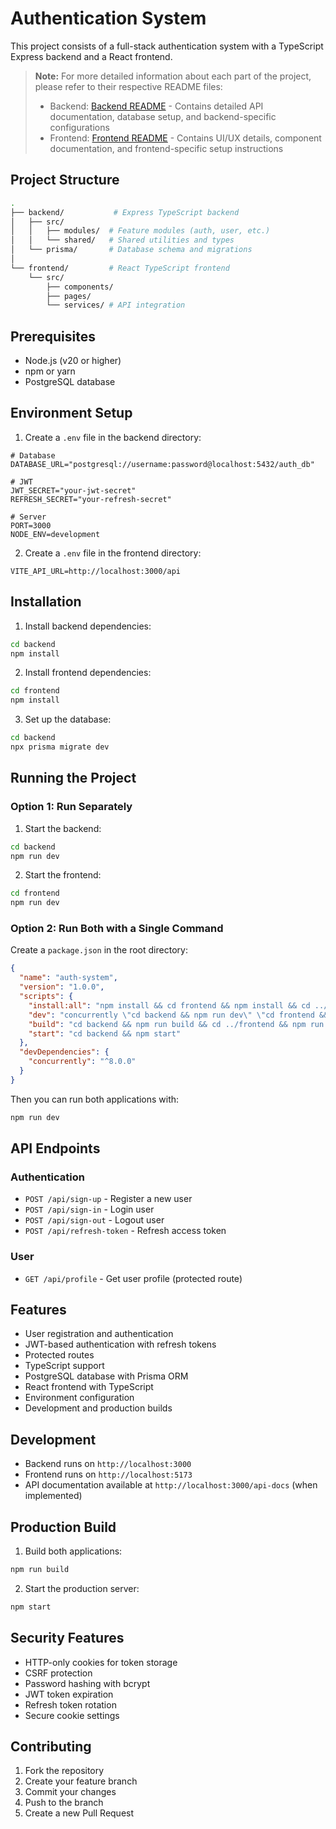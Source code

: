 # Authentication System

This project consists of a full-stack authentication system with a TypeScript Express backend and a React frontend.

> **Note:** For more detailed information about each part of the project, please refer to their respective README files:
>
> - Backend: [Backend README](./back-end/README.md) - Contains detailed API documentation, database setup, and backend-specific configurations
> - Frontend: [Frontend README](./front-end/README.md) - Contains UI/UX details, component documentation, and frontend-specific setup instructions

## Project Structure

```bash
.
├── backend/           # Express TypeScript backend
│   ├── src/
│   │   ├── modules/  # Feature modules (auth, user, etc.)
│   │   └── shared/   # Shared utilities and types
│   └── prisma/       # Database schema and migrations
│
└── frontend/         # React TypeScript frontend
    └── src/
        ├── components/
        ├── pages/
        └── services/ # API integration
```

## Prerequisites

- Node.js (v20 or higher)
- npm or yarn
- PostgreSQL database

## Environment Setup

1. Create a `.env` file in the backend directory:

```env
# Database
DATABASE_URL="postgresql://username:password@localhost:5432/auth_db"

# JWT
JWT_SECRET="your-jwt-secret"
REFRESH_SECRET="your-refresh-secret"

# Server
PORT=3000
NODE_ENV=development
```

2. Create a `.env` file in the frontend directory:

```env
VITE_API_URL=http://localhost:3000/api
```

## Installation

1. Install backend dependencies:

```bash
cd backend
npm install
```

2. Install frontend dependencies:

```bash
cd frontend
npm install
```

3. Set up the database:

```bash
cd backend
npx prisma migrate dev
```

## Running the Project

### Option 1: Run Separately

1. Start the backend:

```bash
cd backend
npm run dev
```

2. Start the frontend:

```bash
cd frontend
npm run dev
```

### Option 2: Run Both with a Single Command

Create a `package.json` in the root directory:

```json
{
  "name": "auth-system",
  "version": "1.0.0",
  "scripts": {
    "install:all": "npm install && cd frontend && npm install && cd ../backend && npm install",
    "dev": "concurrently \"cd backend && npm run dev\" \"cd frontend && npm run dev\"",
    "build": "cd backend && npm run build && cd ../frontend && npm run build",
    "start": "cd backend && npm start"
  },
  "devDependencies": {
    "concurrently": "^8.0.0"
  }
}
```

Then you can run both applications with:

```bash
npm run dev
```

## API Endpoints

### Authentication

- `POST /api/sign-up` - Register a new user
- `POST /api/sign-in` - Login user
- `POST /api/sign-out` - Logout user
- `POST /api/refresh-token` - Refresh access token

### User

- `GET /api/profile` - Get user profile (protected route)

## Features

- User registration and authentication
- JWT-based authentication with refresh tokens
- Protected routes
- TypeScript support
- PostgreSQL database with Prisma ORM
- React frontend with TypeScript
- Environment configuration
- Development and production builds

## Development

- Backend runs on `http://localhost:3000`
- Frontend runs on `http://localhost:5173`
- API documentation available at `http://localhost:3000/api-docs` (when implemented)

## Production Build

1. Build both applications:

```bash
npm run build
```

2. Start the production server:

```bash
npm start
```

## Security Features

- HTTP-only cookies for token storage
- CSRF protection
- Password hashing with bcrypt
- JWT token expiration
- Refresh token rotation
- Secure cookie settings

## Contributing

1. Fork the repository
2. Create your feature branch
3. Commit your changes
4. Push to the branch
5. Create a new Pull Request
